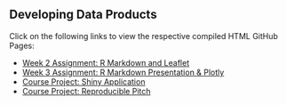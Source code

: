 ## Developing Data Products

Click on the following links to view the respective compiled HTML GitHub Pages:

- [Week 2 Assignment: R Markdown and Leaflet](https://poolupsoon.github.io/DevelopingDataProducts/RMarkdownAndLeaflet)
- [Week 3 Assignment: R Markdown Presentation & Plotly](https://poolupsoon.github.io/DevelopingDataProducts/RMarkdownPresentationAndPlotly)
- [Course Project: Shiny Application](https://poolupsoon.shinyapps.io/shinyapplicationandreproduciblepitch/)
- [Course Project: Reproducible Pitch](https://poolupsoon.github.io/DevelopingDataProducts/ShinyApplicationAndReproduciblePitch)
